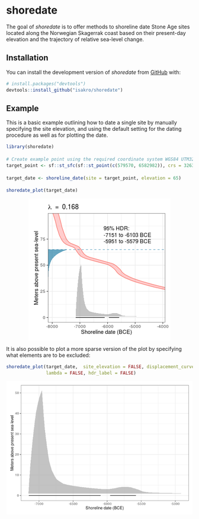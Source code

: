 
<!-- README.md is generated from README.Rmd. Please edit that file -->

# shoredate

<!-- badges: start -->
<!-- badges: end -->

The goal of *shoredate* is to offer methods to shoreline date Stone Age
sites located along the Norwegian Skagerrak coast based on their
present-day elevation and the trajectory of relative sea-level change.

## Installation

You can install the development version of *shoredate* from
[GitHub](https://github.com/isakro/shoredate) with:

``` r
# install.packages("devtools")
devtools::install_github("isakro/shoredate")
```

## Example

This is a basic example outlining how to date a single site by manually
specifying the site elevation, and using the default setting for the
dating procedure as well as for plotting the date.

``` r
library(shoredate)

# Create example point using the required coordinate system WGS84 UTM32N (EPSG: 32632).
target_point <- sf::st_sfc(sf::st_point(c(579570, 6582982)), crs = 32632)

target_date <- shoreline_date(site = target_point, elevation = 65)

shoredate_plot(target_date)
```

<img src="man/figures/README-date-1.png" style="display: block; margin: auto;" />

It is also possible to plot a more sparse version of the plot by
specifying what elements are to be excluded:

``` r
shoredate_plot(target_date,  site_elevation = FALSE, displacement_curve = FALSE,
               lambda = FALSE, hdr_label = FALSE)
```

<img src="man/figures/README-sparse-1.png" style="display: block; margin: auto;" />
